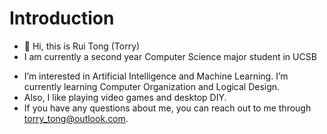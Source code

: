 # Introduction
- 👋 Hi, this is Rui Tong (Torry)
- I am currently a second year Computer Science major student in UCSB 



* I’m interested in Artificial Intelligence and Machine Learning. I’m currently learning Computer Organization and Logical Design.
* Also, I like playing video games and desktop DIY.
* If you have any questions about me, you can reach out to me through torry_tong@outlook.com. 

  
